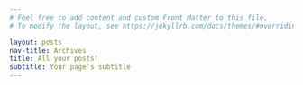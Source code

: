 ```yaml
---
# Feel free to add content and custom Front Matter to this file.
# To modify the layout, see https://jekyllrb.com/docs/themes/#overriding-theme-defaults

layout: posts
nav-title: Archives
title: All your posts!
subtitle: Your page's subtitle
---
```

